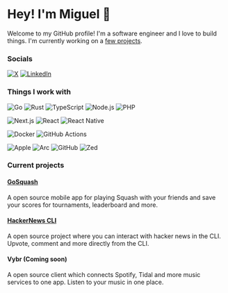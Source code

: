 # Hey! I'm Miguel 👋

Welcome to my GitHub profile! I'm a software engineer and I love to build things. I'm currently working on a [few projects](#projects).

### Socials

[![X](https://img.shields.io/badge/@miguel__damota-000?style=for-the-badge&logo=x&logoColor=white)](https://x.com/@miguel_damota)
[![LinkedIn](https://img.shields.io/badge/miguel_da_mota-0A66C2?style=for-the-badge&logo=linkedin&logoColor=white)](https://www.linkedin.com/in/migueldamota)

### Things I work with

![Go](https://img.shields.io/badge/Go-00ADD8?style=for-the-badge&logo=go&logoColor=white)
![Rust](https://img.shields.io/badge/Rust-000?style=for-the-badge&logo=rust&logoColor=white)
![TypeScript](https://img.shields.io/badge/TypeScript-3178C6?style=for-the-badge&logo=typescript&logoColor=white)
![Node.js](https://img.shields.io/badge/Node.js-339933?style=for-the-badge&logo=node.js&logoColor=white)
![PHP](https://img.shields.io/badge/PHP-777BB4?style=for-the-badge&logo=php&logoColor=white)

![Next.js](https://img.shields.io/badge/Next.js-000?style=for-the-badge&logo=next.js&logoColor=white)
![React](https://img.shields.io/badge/React-61DAFB?style=for-the-badge&logo=react&logoColor=white)
![React Native](https://img.shields.io/badge/React_Native-61DAFB?style=for-the-badge&logo=react&logoColor=white)

![Docker](https://img.shields.io/badge/Docker-2496ED?style=for-the-badge&logo=docker&logoColor=white)
![GitHub Actions](https://img.shields.io/badge/GitHub_Actions-2088FF?style=for-the-badge&logo=github-actions&logoColor=white)

![Apple](https://img.shields.io/badge/Apple-000?style=for-the-badge&logo=apple&logoColor=white)
![Arc](https://img.shields.io/badge/Arc-FCBFBD?style=for-the-badge&logo=arc&logoColor=white)
![GitHub](https://img.shields.io/badge/GitHub-181717?style=for-the-badge&logo=github&logoColor=white)
![Zed](https://img.shields.io/badge/Zed-084CCF?style=for-the-badge&logo=zed-industries&logoColor=white)

### Current projects

#### [GoSquash](https://github.com/gosquash)

A open source mobile app for playing Squash with your friends and save your scores for tournaments, leaderboard and more.

#### [HackerNews CLI](https://github.com/migueldamota/hackernews-cli)

A open source project where you can interact with hacker news in the CLI. Upvote, comment and more directly from the CLI.

#### Vybr (Coming soon)

A open source client which connects Spotify, Tidal and more music services to one app. Listen to your music in one place.
